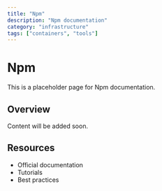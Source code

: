 ```yaml
---
title: "Npm"
description: "Npm documentation"
category: "infrastructure"
tags: ["containers", "tools"]
---
```


# Npm

This is a placeholder page for Npm documentation.

## Overview

Content will be added soon.

## Resources

- Official documentation
- Tutorials
- Best practices
